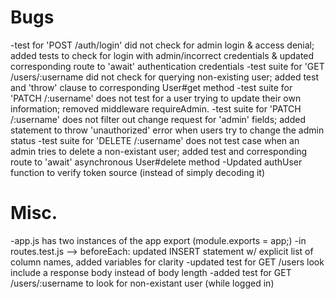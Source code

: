 # Bugs
-test for 'POST /auth/login' did not check for admin login & access denial; added tests to check for login with admin/incorrect credentials & updated corresponding route to 'await' authentication credentials
-test suite for 'GET /users/:username did not check for querying non-existing user; added test and 'throw' clause to corresponding User#get method
-test suite for 'PATCH /:username' does not test for a user trying to update their own information; removed middleware requireAdmin.
-test suite for 'PATCH /:username' does not filter out change request for 'admin' fields; added statement to throw 'unauthorized' error when users try to change the admin status
-test suite for 'DELETE /:username' does not test case when an admin tries to delete a non-existant user; added test and corresponding route to 'await' asynchronous User#delete method
-Updated authUser function to verify token source (instead of simply decoding it)

# Misc.
-app.js has two instances of the app export (module.exports = app;)
-in routes.test.js --> beforeEach: updated INSERT statement w/ explicit list of column names, added variables for clarity
-updated test for GET /users look include a response body instead of body length
-added test for GET /users/:username to look for non-existant user (while logged in)